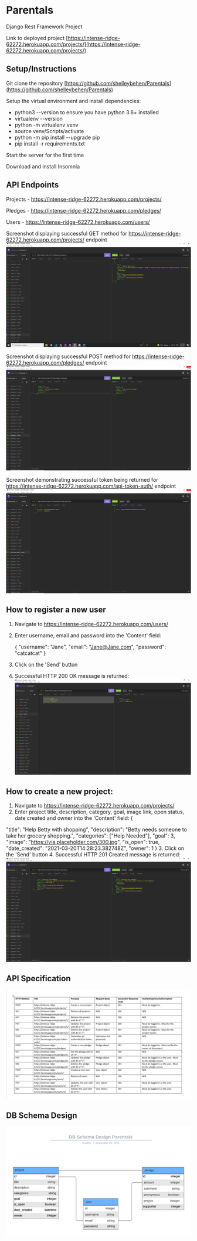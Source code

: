 # Parentals
Django Rest Framework Project

Link to deployed project [https://intense-ridge-62272.herokuapp.com/projects/](https://intense-ridge-62272.herokuapp.com/projects/)

## Setup/Instructions

Git clone the repository [https://github.com/shelleybehen/Parentals](https://github.com/shelleybehen/Parentals)


Setup the virtual environment and install dependencies:
 - python3 --version to ensure you have python 3.6+ installed
 - virtualenv --version
 - python -m virtualenv venv
 - source venv/Scripts/activate
 - python -m pip install --upgrade pip
 - pip install -r requirements.txt
  
Start the server for the first time

Download and install Insomnia
## API Endpoints
Projects - https://intense-ridge-62272.herokuapp.com/projects/

Pledges - https://intense-ridge-62272.herokuapp.com/pledges/

Users - https://intense-ridge-62272.herokuapp.com/users/

Screenshot displaying successful GET method for https://intense-ridge-62272.herokuapp.com/projects/ endpoint
![GET_method_screenshot](screenshots/GET_method_screenshot.png "Screenshot demonstrating successful GET method")

Screenshot displaying successful POST method for https://intense-ridge-62272.herokuapp.com/pledges/ endpoint
![POST_method_screenshot](screenshots/POST_method_screenshot.png "Screenshot demonstrating successful POST method")

Screenshot demonstrating successful token being returned for https://intense-ridge-62272.herokuapp.com/api-token-auth/ endpoint
![generate_token_screenshot](screenshots/generate_token_screenshot.png "Screenshot demonstrating successful token being returned")

## How to register a new user

1. Navigate to https://intense-ridge-62272.herokuapp.com/users/
2. Enter username, email and password into the 'Content' field:
   
   {
	"username": "Jane",
	"email": "Jane@Jane.com",
	"password": "catcatcat"
}

3. Click on the 'Send' button
4. Successful HTTP 200 OK message is returned:
![successful_user_created](screenshots/successful_user_created.png "Screenshot demonstrating successful user created")

## How to create a new project:

1. Navigate to https://intense-ridge-62272.herokuapp.com/projects/
2. Enter project title, description, category, goal, image link, open status, date created and owner into the 'Content' field:
   {
 
  "title": "Help Betty with shopping",
  "description": "Betty needs someone to take her grocery shopping.",
	"categories": ["Help Needed"],
  "goal": 3,
  "image": "https://via.placeholder.com/300.jpg",
  "is_open": true,
  "date_created": "2021-03-20T14:28:23.382748Z",
  "owner": 1
}
3. Click on the 'Send' button
4. Successful HTTP 201 Created message is returned:
![successful_project_created](screenshots/successful_project_created.png "Screenshot demonstrating successful project created")

## API Specification

![API_Specification](screenshots/API_Specification.png "Screenshot showing API Specification")

## DB Schema Design

![DB_Schema](screenshots/DB_Schema_Design_Parentals.png "Screenshot showing DB Schema Design")